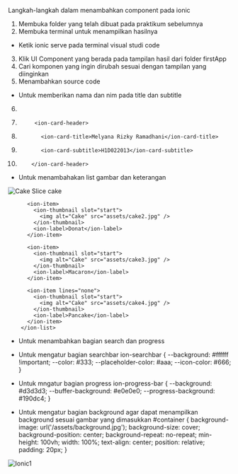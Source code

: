 Langkah-langkah dalam menambahkan component pada ionic
1.	Membuka folder yang telah dibuat pada praktikum sebelumnya
2.	Membuka terminal untuk menampilkan hasilnya
-	Ketik ionic serve pada terminal visual studi code
3.	Klik UI Component yang berada pada tampilan hasil dari folder firstApp
4.	Cari komponen yang ingin dirubah sesuai dengan tampilan yang diinginkan
5.	Menambahkan source code 
-	Untuk memberikan nama dan nim pada title dan subtitle
6.	 <ion-card>
7.	        <ion-card-header>
8.	          <ion-card-title>Melyana Rizky Ramadhani</ion-card-title>
9.	          <ion-card-subtitle>H1D022013</ion-card-subtitle>
10.	        </ion-card-header>

-	Untuk menambahakan list gambar dan keterangan
<ion-list>
          <ion-item>
            <ion-thumbnail slot="start">
              <img alt="Cake" src="assets/cake1.jpg" />
            </ion-thumbnail>
            <ion-label>Slice cake</ion-label>
          </ion-item>
    
          <ion-item>
            <ion-thumbnail slot="start">
              <img alt="Cake" src="assets/cake2.jpg" />
            </ion-thumbnail>
            <ion-label>Donat</ion-label>
          </ion-item>
    
          <ion-item>
            <ion-thumbnail slot="start">
              <img alt="Cake" src="assets/cake3.jpg" />
            </ion-thumbnail>
            <ion-label>Macaron</ion-label>
          </ion-item>
    
          <ion-item lines="none">
            <ion-thumbnail slot="start">
              <img alt="Cake" src="assets/cake4.jpg" />
            </ion-thumbnail>
            <ion-label>Pancake</ion-label>
          </ion-item>
        </ion-list>

-	Untuk menambahkan bagian search dan progress
<ion-header>
  <ion-toolbar>
    <ion-searchbar style="--background: #e5ffeb; --color: #333;"></ion-searchbar>
    <ion-progress-bar type="indeterminate"></ion-progress-bar>
  </ion-toolbar>
</ion-header>

-	Untuk mengatur bagian searchbar
ion-searchbar {
  --background: #ffffff !important; 
  --color: #333; 
  --placeholder-color: #aaa; 
  --icon-color: #666; 
}

-	Untuk mngatur bagian progress
ion-progress-bar {
  --background: #d3d3d3; 
  --buffer-background: #e0e0e0; 
  --progress-background: #190dc4; 
}

-	Untuk mengatur bagian background agar dapat menampilkan background sesuai gambar yang dimasukkan
#container {
  background-image: url('/assets/background.jpg'); 
  background-size: cover;
  background-position: center;
  background-repeat: no-repeat;
  min-height: 100vh;
  width: 100%;
  text-align: center;
  position: relative;
  padding: 20px;
}

![Ionic1](https://github.com/user-attachments/assets/47dad7b1-33cd-4221-b501-0d51c432c42c)
